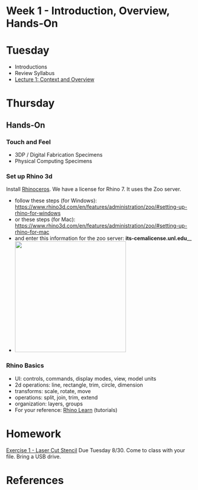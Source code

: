 # Week 1 - Introduction, Overview, Hands-On

# Tuesday
- Introductions
- Review Syllabus
- [Lecture 1: Context and Overview](https://docs.google.com/presentation/d/1rdQ6GW55rUbtzcVgvRdJd38HRzeoCYWv9SFrszI7yak/edit?usp=sharing)

# Thursday

## Hands-On
### Touch and Feel
  - 3DP / Digital Fabrication Specimens
  - Physical Computing Specimens
### Set up Rhino 3d

Install [Rhinoceros](https://www.rhino3d.com/). We have a license for Rhino 7. It uses the Zoo server.
  - follow these steps (for Windows): https://www.rhino3d.com/en/features/administration/zoo/#setting-up-rhino-for-windows
  - or these steps (for Mac): https://www.rhino3d.com/en/features/administration/zoo/#setting-up-rhino-for-mac
  - and enter this information for the zoo server: **its-cemalicense.unl.edu**__
  - <img src="https://user-images.githubusercontent.com/1598545/186644741-11696636-c79e-4d3c-8044-84b81838b571.png" width=300>

### Rhino Basics
  - UI: controls, commands, display modes, view, model units
  - 2d operations: line, rectangle, trim, circle, dimension
  - transforms: scale, rotate, move
  - operations: split, join, trim, extend
  - organization: layers, groups
- For your reference: [Rhino Learn](https://www.rhino3d.com/learn/?keyword=kind:%20rhino_win) (tutorials)

# Homework
[Exercise 1 - Laser Cut Stencil](../exercises/ex1.md)
Due Tuesday 8/30. Come to class with your file. Bring a USB drive.

# References
